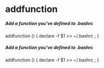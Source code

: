 # addfunction

##### Add a function you've defined to .bashrc

   addfunction  () { declare -f $1 >> ~/.bashrc ; }

##### Add a function you've defined to .bashrc

   addfunction  () { declare -f $1 >> ~/.bashrc ; }
